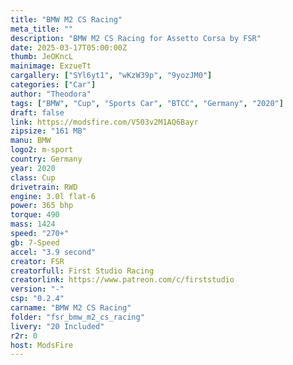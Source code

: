 ```yaml
---
title: "BMW M2 CS Racing"
meta_title: ""
description: "BMW M2 CS Racing for Assetto Corsa by FSR"
date: 2025-03-17T05:00:00Z
thumb: JeOKncL
mainimage: ExzueTt
cargallery: ["SYl6yt1", "wKzW39p", "9yozJM0"]
categories: ["Car"]
author: "Theodora"
tags: ["BMW", "Cup", "Sports Car", "BTCC", "Germany", "2020"]
draft: false
link: https://modsfire.com/V503v2M1AQ6Bayr
zipsize: "161 MB"
manu: BMW
logo2: m-sport
country: Germany
year: 2020
class: Cup
drivetrain: RWD
engine: 3.0l flat-6
power: 365 bhp 
torque: 490
mass: 1424
speed: "270+"
gb: 7-Speed
accel: "3.9 second"
creator: FSR
creatorfull: First Studio Racing
creatorlink: https://www.patreon.com/c/firststudio
version: "-"
csp: "0.2.4"
carname: "BMW M2 CS Racing"
folder: "fsr_bmw_m2_cs_racing"
livery: "20 Included"
r2r: 0
host: ModsFire
---
```


